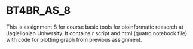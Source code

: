 # BT4BR_AS_8
This is assignment 8 for course basic tools for bioinformatic reaserch at Jagiellonian University.
It contains r script and html (quatro notebook file) with code for plotting graph from previous assignment.
